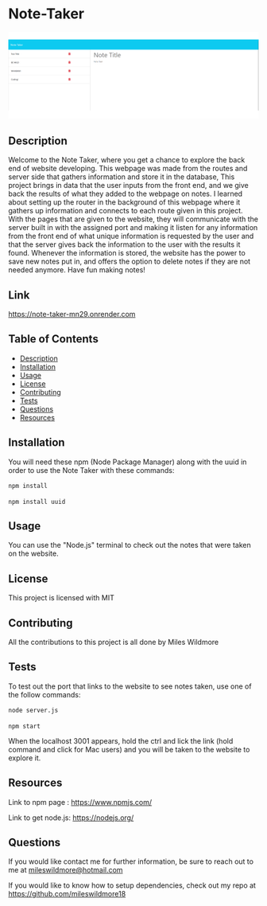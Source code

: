 # Note-Taker

![alt text](<./Images/Note Taker screenshot.png>)

## Description
Welcome to the Note Taker, where you get a chance to explore the back end of website developing. This webpage was made from the routes and server side that gathers information and store it in the database, This project brings in data that the user inputs from the front end, and we give back the results of what they added to the webpage on notes. I learned about setting up the router in the background of this webpage where it gathers up information and connects to each route given in this project. With the pages that are given to the website, they will communicate with the server built in with the assigned port and making it listen for any information from the front end of what unique information is requested by the user and that the server gives back the information to the user with the results it found. Whenever the information is stored, the website has the power to save new notes put in, and offers the option to delete notes if they are not needed anymore. Have fun making notes!

## Link
https://note-taker-mn29.onrender.com

## Table of Contents
* [Description](#description)
 * [Installation](#installation)
 * [Usage](#usage)
 * [License](#license)
 * [Contributing](#contributing)
 * [Tests](#tests)
 * [Questions](#questions)
 * [Resources](#resources)

## Installation
You will need these npm (Node Package Manager) along with the uuid in order to use the Note Taker with these commands:
```
npm install

npm install uuid
```
## Usage
You can use the "Node.js" terminal to check out the notes that were taken on the website.

## License
This project is licensed with MIT

## Contributing
All the contributions to this project is all done by Miles Wildmore


## Tests
To test out the port that links to the website to see notes taken, use one of the follow commands:
```
node server.js

npm start
```

When the localhost 3001 appears, hold the ctrl and lick the link (hold command and click for Mac users) and you will be taken to the website to explore it.

## Resources

Link to npm page : https://www.npmjs.com/

Link to get node.js: https://nodejs.org/

## Questions
If you would like contact me for further information, be sure to reach out to me at mileswildmore@hotmail.com

If you would like to know how to setup dependencies, check out my repo at https://github.com/mileswildmore18